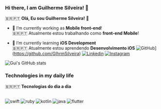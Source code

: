 ### Hi there, I am Guilherme Silveira! 👋
 🇧🇷🇵🇹   **Olá, Eu sou Guilherme Silveira!** 👋

- 🔭 I’m currently working as **Mobile front-end**!<br>
    🇧🇷🇵🇹  Atualmente estou trabalhando como **front-end Mobile**!
  
- 🌱 I’m currently learning **iOS Development**<br>
    🇧🇷🇵🇹  Atualmente estou aprendendo **Desenvolvimento iOS**
![GitHub](https://img.shields.io/badge/GitHub-100000?style=for-the-badge&logo=github&logoColor=white)](https://github.com/GlhrmSilveira)
[![Linkedin](https://img.shields.io/badge/LinkedIn-0077B5?style=for-the-badge&logo=linkedin&logoColor=white)](https://www.linkedin.com/in/guilherme-silveiras/)
[![Instagram](https://img.shields.io/badge/Instagram-E4405F?style=for-the-badge&logo=instagram&logoColor=white)](https://www.instagram.com/silveirawz/)


![Gui's GitHub stats](https://github-readme-stats.vercel.app/api?username=GlhrmSilveira&show_icons=true&theme=dracula)

### Technologies in my daily life
 🇧🇷🇵🇹  **Tecnologias do dia a dia**
   
<div style="display: inline_block"><br/>
    <img aglin="center" alt= "swift" src="https://img.shields.io/badge/Swift-FA7343?style=for-the-badge&logo=swift&logoColor=white"/>
    <img aglin="center" alt= "ruby" src="https://img.shields.io/badge/Ruby-CC342D?style=for-the-badge&logo=ruby&logoColor=white"/>
    <img aglin="center" alt= "kotlin" src="https://img.shields.io/badge/Kotlin-0095D5?&style=for-the-badge&logo=kotlin&logoColor=white"/>
    <img aglin="center" alt= "java" src="https://img.shields.io/badge/Java-ED8B00?style=for-the-badge&logo=openjdk&logoColor=white"/>
    <img aglin="center" alt= "flutter" src="https://img.shields.io/badge/Flutter-02569B?style=for-the-badge&logo=flutter&logoColor=white"/>
</div>




